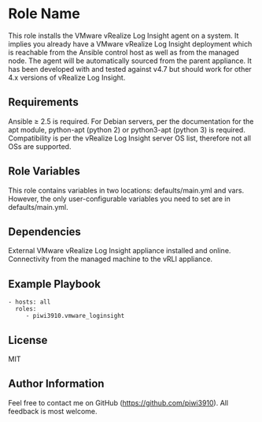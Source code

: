 Role Name
=========

This role installs the VMware vRealize Log Insight agent on a system. It implies you already have a VMware vRealize Log Insight deployment which is reachable from the Ansible control host as well as from the managed node. The agent will be automatically sourced from the parent appliance. It has been developed with and tested against v4.7 but should work for other 4.x versions of vRealize Log Insight.

Requirements
------------

Ansible ≥ 2.5 is required. For Debian servers, per the documentation for the apt module, python-apt (python 2) or python3-apt (python 3) is required.
Compatibility is per the vRealize Log Insight server OS list, therefore not all OSs are supported.

Role Variables
--------------

This role contains variables in two locations: defaults/main.yml and vars. However, the only user-configurable variables you need to set are in defaults/main.yml.

Dependencies
------------

External VMware vRealize Log Insight appliance installed and online.
Connectivity from the managed machine to the vRLI appliance.

Example Playbook
----------------

    - hosts: all
      roles:
         - piwi3910.vmware_loginsight

License
-------

MIT

Author Information
------------------

Feel free to contact me on GitHub (https://github.com/piwi3910). All feedback is most welcome.